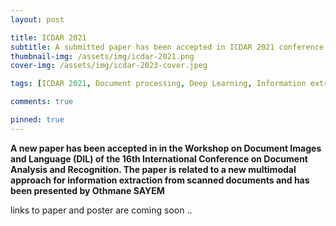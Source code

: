 ```yaml
---
layout: post

title: ICDAR 2021
subtitle: A submitted paper has been accepted in ICDAR 2021 conference
thumbnail-img: /assets/img/icdar-2021.png
cover-img: /assets/img/icdar-2023-cover.jpeg

tags: [ICDAR 2021, Document processing, Deep Learning, Information extraction]

comments: true

pinned: true
---
```



**A new paper has been accepted in in the Workshop on Document Images and Language (DIL) of the 16th International Conference on Document Analysis and Recognition. The  paper is related to a new multimodal approach for information extraction from scanned documents and has been presented by Othmane SAYEM**

links to paper and poster are coming soon ..

